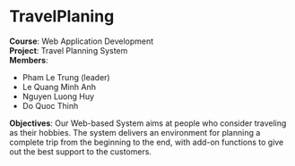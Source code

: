# TravelPlaning
**Course**: Web Application Development <br />
**Project**: Travel Planning System <br />
**Members**:

  * Pham Le Trung (leader)
  * Le Quang Minh Anh
  * Nguyen Luong Huy
  * Do Quoc Thinh
  
**Objectives**: Our Web-based System aims at people who consider traveling as their hobbies. The system delivers an environment for planning a complete trip from the beginning to the end, with add-on functions to give out the best support to the customers.
